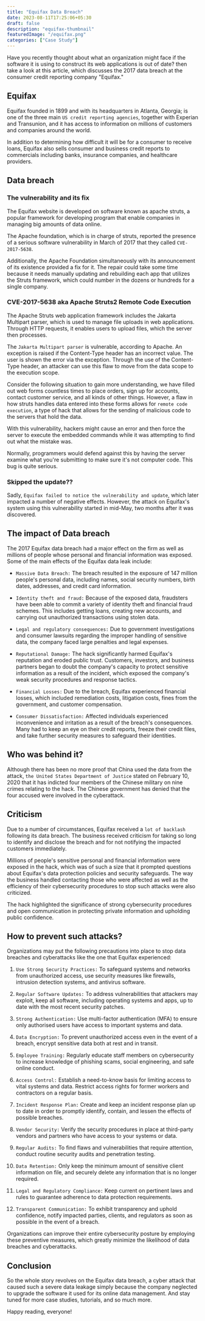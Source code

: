 ```yaml
---
title: "Equifax Data Breach"
date: 2023-08-11T17:25:06+05:30
draft: false
description: "equifax-thumbnail"
featuredImage: "/equifax.png"
categories: ["Case Study"]
---
```

Have you recently thought about what an organization might face if the software it is using to construct its web applications is out of date? then take a look at this article, which discusses the 2017 data breach at the consumer credit reporting company "Equifax." 
<!--more-->
## Equifax
Equifax founded in 1899 and with its headquarters in Atlanta, Georgia; is one of the three main `US credit reporting agencies`, together with Experian and Transunion, and it has access to information on millions of customers and companies around the world. 

In addition to determining how difficult it will be for a consumer to receive loans, Equifax also sells consumer and business credit reports to commercials including banks, insurance companies, and healthcare providers. 
## Data breach
### The vulnerability and its fix
The Equifax website is developed on software known as apache struts, a popular framework for developing program that enable companies in managing big amounts of data online. 

The Apache foundation, which is in charge of struts, reported the presence of a serious software vulnerability in March of 2017 that they called `CVE-2017-5638`. 

Additionally, the Apache Foundation simultaneously with its announcement of its existence provided a fix for it. The repair could take some time because it needs manually updating and rebuilding each app that utilizes the Struts framework, which could number in the dozens or hundreds for a single company.

### CVE-2017-5638 aka Apache Struts2 Remote Code Execution
The Apache Struts web application framework includes the Jakarta Multipart parser, which is used to manage file uploads in web applications. Through HTTP requests, it enables users to upload files, which the server then processes. 

The `Jakarta Multipart parser` is vulnerable, according to Apache. An exception is raised if the Content-Type header has an incorrect value. The user is shown the error via the exception. Through the use of the Content-Type header, an attacker can use this flaw to move from the data scope to the execution scope.

Consider the following situation to gain more understanding, we have filled out web forms countless times to place orders, sign up for accounts, contact customer service, and all kinds of other things. However, a flaw in how struts handles data entered into these forms allows for `remote code execution`, a type of hack that allows for the sending of malicious code to the servers that hold the data. 

With this vulnerability, hackers might cause an error and then force the server to execute the embedded commands while it was attempting to find out what the mistake was. 

Normally, programmers would defend against this by having the server examine what you're submitting to make sure it's not computer code. This bug is quite serious.  

### Skipped the update??
Sadly, `Equifax failed to notice the vulnerability and update`, which later impacted a number of negative effects. However, the attack on Equifax's system using this vulnerability started in mid-May, two months after it was discovered. 

## The impact of Data breach
The 2017 Equifax data breach had a major effect on the firm as well as millions of people whose personal and financial information was exposed. Some of the main effects of the Equifax data leak include:
- `Massive Data Breach:` The breach resulted in the exposure of 147 million people's personal data, including names, social security numbers, birth dates, addresses, and credit card information. 

- `Identity theft and fraud:` Because of the exposed data, fraudsters have been able to commit a variety of identity theft and financial fraud schemes. This includes getting loans, creating new accounts, and carrying out unauthorized transactions using stolen data.

- `Legal and regulatory consequences:` Due to government investigations and consumer lawsuits regarding the improper handling of sensitive data, the company faced large penalties and legal expenses.

- `Reputational Damage:` The hack significantly harmed Equifax's reputation and eroded public trust. Customers, investors, and business partners began to doubt the company's capacity to protect sensitive information as a result of the incident, which exposed the company's weak security procedures and response tactics.

- `Financial Losses:` Due to the breach, Equifax experienced financial losses, which included remediation costs, litigation costs, fines from the government, and customer compensation. 

- `Consumer Dissatisfaction:` Affected individuals experienced inconvenience and irritation as a result of the breach's consequences. Many had to keep an eye on their credit reports, freeze their credit files, and take further security measures to safeguard their identities.


## Who was behind it?
Although there has been no more proof that China used the data from the attack, `the United States Department of Justice` stated on February 10, 2020 that it has indicted four members of the Chinese military on nine crimes relating to the hack. The Chinese government has denied that the four accused were involved in the cyberattack.

## Criticism
Due to a number of circumstances, Equifax received a `lot of backlash` following its data breach. The business received criticism for taking so long to identify and disclose the breach and for not notifying the impacted customers immediately. 

Millions of people's sensitive personal and financial information were exposed in the hack, which was of such a size that it prompted questions about Equifax's data protection policies and security safeguards. The way the business handled contacting those who were affected as well as the efficiency of their cybersecurity procedures to stop such attacks were also criticized. 

The hack highlighted the significance of strong cybersecurity procedures and open communication in protecting private information and upholding public confidence.
## How to prevent such attacks?
Organizations may put the following precautions into place to stop data breaches and cyberattacks like the one that Equifax experienced:

1. `Use Strong Security Practices:` To safeguard systems and networks from unauthorized access, use security measures like firewalls, intrusion detection systems, and antivirus software.

2. `Regular Software Updates:` To address vulnerabilities that attackers may exploit, keep all software, including operating systems and apps, up to date with the most recent security patches.

3. `Strong Authentication:` Use multi-factor authentication (MFA) to ensure only authorised users have access to important systems and data.

4. `Data Encryption:` To prevent unauthorized access even in the event of a breach, encrypt sensitive data both at rest and in transit.

5. `Employee Training:` Regularly educate staff members on cybersecurity to increase knowledge of phishing scams, social engineering, and safe online conduct.

6. `Access Control:` Establish a need-to-know basis for limiting access to vital systems and data. Restrict access rights for former workers and contractors on a regular basis.

7. `Incident Response Plan:` Create and keep an incident response plan up to date in order to promptly identify, contain, and lessen the effects of possible breaches.

8. `Vendor Security:` Verify the security procedures in place at third-party vendors and partners who have access to your systems or data.

9. `Regular Audits:` To find flaws and vulnerabilities that require attention, conduct routine security audits and penetration testing.

10. `Data Retention:` Only keep the minimum amount of sensitive client information on file, and securely delete any information that is no longer required.

11. `Legal and Regulatory Compliance:` Keep current on pertinent laws and rules to guarantee adherence to data protection requirements.

12. `Transparent Communication:` To exhibit transparency and uphold confidence, notify impacted parties, clients, and regulators as soon as possible in the event of a breach.

Organizations can improve their entire cybersecurity posture by employing these preventive measures, which greatly minimize the likelihood of data breaches and cyberattacks.

## Conclusion
So the whole story revolves on the Equifax data breach, a cyber attack that caused such a severe data leakage simply because the company neglected to upgrade the software it used for its online data management. And stay tuned for more case studies, tutorials, and so much more. 

Happy reading, everyone!
